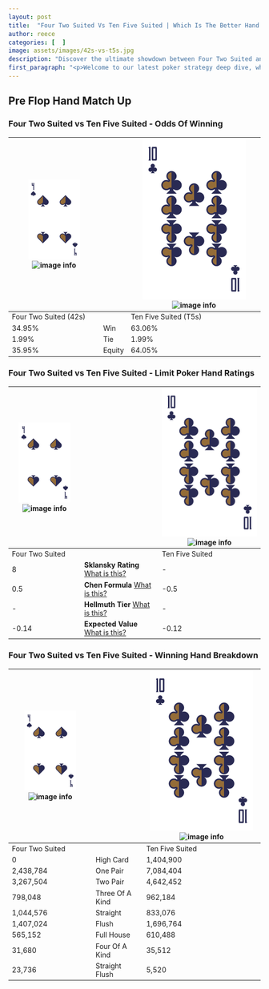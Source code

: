```yaml
---
layout: post
title:  "Four Two Suited Vs Ten Five Suited | Which Is The Better Hand In Poker? A Complete Guide"
author: reece
categories: [  ]
image: assets/images/42s-vs-t5s.jpg
description: "Discover the ultimate showdown between Four Two Suited and Ten Five Suited in poker! Uncover the odds, strategies, and scenarios where one hand triumphs over the other. Get ready to up your poker game with this thrilling analysis."
first_paragraph: "<p>Welcome to our latest poker strategy deep dive, where we're pitting two distinct hands against each other in a high-stakes showdown: Four Two Suited vs Ten Five Suited.</p><p>In the dynamic world of poker, every decision counts, and knowing which hand holds the upper hand is key to your success at the table.</p><p>In this article, we'll dissect these two hands, explore the scenarios where one dominates the other, and equip you with the knowledge to make strategic choices that can tip the odds in your favor.</p><p>Get ready to unravel the intriguing dynamics of these poker hands and elevate your game to new heights.</p>"
---
```




[comment]: # (sp0)

## Pre Flop Hand Match Up

<div class="table hand-ratings" markdown="1"> 



### Four Two Suited vs Ten Five Suited - Odds Of Winning


    
| ![image info](assets/images/hand1/4.png) ![image info](assets/images/hand1/2s.png) |  | ![image info](assets/images/hand2/T.png) ![image info](assets/images/hand2/5s.png) |
| -------- | -------- | -------- |
| Four Two Suited (42s) |  | Ten Five Suited (T5s) |
| 34.95% | Win | 63.06% |
| 1.99% | Tie | 1.99% |
| 35.95% | Equity | 64.05% |




[comment]: # (sp1)



### Four Two Suited vs Ten Five Suited - Limit Poker Hand Ratings


    
| ![image info](assets/images/hand1/4.png) ![image info](assets/images/hand1/2s.png) |  | ![image info](assets/images/hand2/T.png) ![image info](assets/images/hand2/5s.png) |
| -------- | -------- | -------- |
| Four Two Suited |  | Ten Five Suited |
| 8 | **Sklansky Rating** [What is this?](/sklansky-rating-explained) | - |
| 0.5 | **Chen Formula** [What is this?](/chen-formula-explained) | -0.5 |
| - | **Hellmuth Tier** [What is this?](/Hellmuth-tier-explained) | - |
| -0.14 | **Expected Value** [What is this?](/expected-value-explained) | -0.12 |




[comment]: # (sp2)



### Four Two Suited vs Ten Five Suited - Winning Hand Breakdown


    
| ![image info](assets/images/hand1/4.png) ![image info](assets/images/hand1/2s.png) |  | ![image info](assets/images/hand2/T.png) ![image info](assets/images/hand2/5s.png) |
| -------- | -------- | -------- |
| Four Two Suited |  | Ten Five Suited |
| 0 | High Card | 1,404,900 |
| 2,438,784 | One Pair | 7,084,404 |
| 3,267,504 | Two Pair | 4,642,452 |
| 798,048 | Three Of A Kind | 962,184 |
| 1,044,576 | Straight | 833,076 |
| 1,407,024 | Flush | 1,696,764 |
| 565,152 | Full House | 610,488 |
| 31,680 | Four Of A Kind | 35,512 |
| 23,736 | Straight Flush | 5,520 |




[comment]: # (sp3)



</div>

[comment]: # (sp4)



[comment]: # (sp5)

